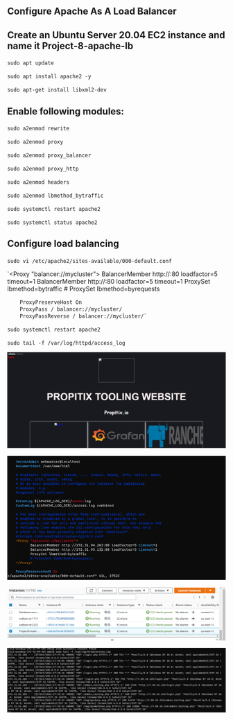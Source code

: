 ## Configure Apache As A Load Balancer

## Create an Ubuntu Server 20.04 EC2 instance and name it Project-8-apache-lb

`sudo apt update`

`sudo apt install apache2 -y`

`sudo apt-get install libxml2-dev`

## Enable following modules:

`sudo a2enmod rewrite`

`sudo a2enmod proxy`

`sudo a2enmod proxy_balancer`

`sudo a2enmod proxy_http`

`sudo a2enmod headers`

`sudo a2enmod lbmethod_bytraffic`

`sudo systemctl restart apache2`

`sudo systemctl status apache2`

## Configure load balancing

`sudo vi /etc/apache2/sites-available/000-default.conf`

`<Proxy "balancer://mycluster">
               BalancerMember http://<WebServer1-Private-IP-Address>:80 loadfactor=5 timeout=1
               BalancerMember http://<WebServer2-Private-IP-Address>:80 loadfactor=5 timeout=1
               ProxySet lbmethod=bytraffic
               # ProxySet lbmethod=byrequests
        </Proxy>

        ProxyPreserveHost On
        ProxyPass / balancer://mycluster/
        ProxyPassReverse / balancer://mycluster/`

`sudo systemctl restart apache2`

`sudo tail -f /var/log/httpd/access_log`

![Load-balancing-website](/images/load-balancer-website.PNG)

![Load-balancer-configuration](/images/Load-balancing-configuration.PNG)

![Load-balancer](/images/Load-balancer.PNG)

![Logs](/images/logs.PNG)